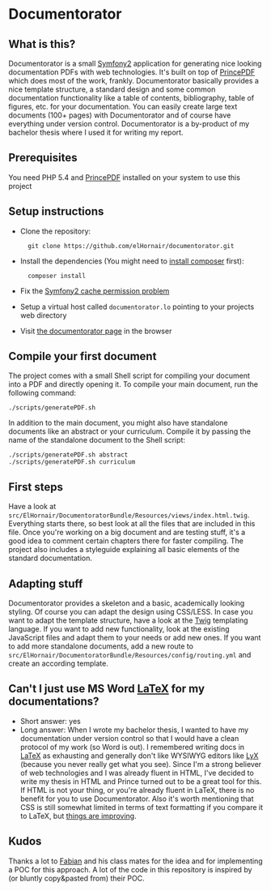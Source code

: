 # Documentorator

## What is this?
Documentorator is a small [Symfony2](http://www.symfony.com) application for generating nice looking documentation
PDFs with web technologies. It's built on top of [PrincePDF](http://www.princexml.com/) which does most of the work, frankly.
Documentorator basically provides a nice template structure, a standard design and some common documentation
functionality like a table of contents, bibliography, table of figures, etc. for your documentation. You can easily
create large text documents (100+ pages) with Documentorator and of course have everything under version control.
Documentorator is a by-product of my bachelor thesis where I used it for writing my report.

## Prerequisites
You need PHP 5.4 and [PrincePDF](http://www.princexml.com/) installed on your system to use this project

## Setup instructions
* Clone the repository:

        git clone https://github.com/elHornair/documentorator.git

* Install the dependencies (You might need to [install composer](https://getcomposer.org/download/) first):

        composer install

* Fix the [Symfony2 cache permission problem](http://blog.liip.ch/archive/2011/11/30/how-to-manage-cache-permissions-in-symfony2.html)
* Setup a virtual host called `documentorator.lo` pointing to your projects web directory
* Visit [the documentorator page](http://documentorator.lo/app_dev.php) in the browser

## Compile your first document
The project comes with a small Shell script for compiling your document into a PDF and directly opening it. To compile
your main document, run the following command:

    ./scripts/generatePDF.sh

In addition to the main document, you might also have standalone documents like an abstract or your curriculum. Compile
it by passing the name of the standalone document to the Shell script:

    ./scripts/generatePDF.sh abstract
    ./scripts/generatePDF.sh curriculum

## First steps
Have a look at `src/ElHornair/DocumentoratorBundle/Resources/views/index.html.twig`. Everything starts there, so best
look at all the files that are included in this file. Once you're working on a big document and are testing stuff,
it's a good idea to comment certain chapters there for faster compiling. The project also includes a styleguide
explaining all basic elements of the standard documentation.

## Adapting stuff
Documentorator provides a skeleton and a basic, academically looking styling. Of course you can adapt the design
using CSS/LESS. In case you want to adapt the template structure, have a look at the [Twig](http://www.twig.sensiolabs.org/)
templating language. If you want to add new functionality, look at the existing JavaScript files and adapt them to your
needs or add new ones.
If you want to add more standalone documents, add a new route to
`src/ElHornair/DocumentoratorBundle/Resources/config/routing.yml` and create an according template.

## Can't I just use MS Word [LaTeX](http://www.latex-project.org) for my documentations?
* Short answer: yes
* Long answer: When I wrote my bachelor thesis, I wanted to have my documentation under version control so that I would
have a clean protocol of my work (so Word is out). I remembered writing docs in [LaTeX](http://www.latex-project.org/)
as exhausting and generally don't like WYSIWYG editors like [LyX](http://www.lyx.org/) (because you never really get
what you see). Since I'm a strong believer of web technologies and I was already fluent in HTML, I've decided to write
my thesis in HTML and Prince turned out to be a great tool for this. If HTML is not your thing, or you're already fluent
in LaTeX, there is no benefit for you to use Documentorator. Also it's worth mentioning that CSS is still somewhat
limited in terms of text formatting if you compare it to LaTeX, but [things are
improving](http://dev.w3.org/csswg/css-text-3).

## Kudos
Thanks a lot to [Fabian](https://github.com/fabian) and his class mates for the idea and for implementing a POC for this
approach. A lot of the code in this repository is inspired by (or bluntly copy&pasted from) their POC.
